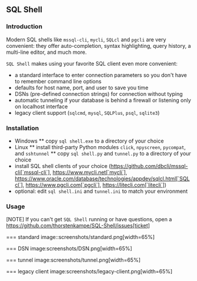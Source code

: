 ## SQL Shell

### Introduction
Modern SQL shells like `mssql-cli`, `mycli`, `SQLcl` and `pgcli` are very convenient: they offer auto-completion, syntax highlighting, query history, a multi-line editor, and much more.

`SQL Shell` makes using your favorite SQL client even more convenient:

* a standard interface to enter connection parameters so you don't have to remember command line options
* defaults for host name, port, and user to save you time
* DSNs (pre-defined connection strings) for connection without typing
* automatic tunneling if your database is behind a firewall or listening only on localhost interface
* legacy client support (`sqlcmd`, `mysql`, `SQLPlus`, `psql`, `sqlite3`)

### Installation
* Windows
** copy `sql shell.exe` to a directory of your choice
* Linux
** install third-party Python modules `click`, `npyscreen`, `pycompat`, and `sshtunnel`
** copy `sql shell.py` and `tunnel.py` to a directory of your choice
* install SQL shell clients of your choice (https://github.com/dbcli/mssql-cli[`mssql-cli`], https://www.mycli.net[`mycli`], https://www.oracle.com/database/technologies/appdev/sqlcl.html[`SQLcl`], https://www.pgcli.com[`pgcli`], https://litecli.com[`litecli`])
* optional: edit `sql shell.ini` and `tunnel.ini` to match your environment

### Usage
[NOTE]
If you can't get `SQL Shell` running or have questions, open a https://github.com/thorstenkampe/SQL-Shell/issues[ticket]

=== standard
image::screenshots/standard.png[width=65%]

=== DSN
image:screenshots/DSN.png[width=65%]

=== tunnel
image:screenshots/tunnel.png[width=65%]

=== legacy client
image:screenshots/legacy-client.png[width=65%]
